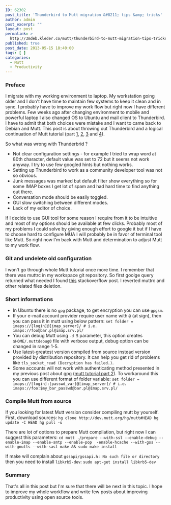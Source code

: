 ```yaml
---
ID: 62302
post_title: 'Thunderbird to Mutt migration &#8211; tips &amp; tricks'
author: admin
post_excerpt: ""
layout: post
permalink: >
  http://3mdeb.kleder.co/mutt/thunderbird-to-mutt-migration-tips-tricks/
published: true
post_date: 2013-05-15 18:40:00
tags: [ ]
categories:
  - Mutt
  - Productivity
---
```

### Preface

I migrate with my working environment to laptop. My workstation going older and I don't have time to maintain few systems to keep it clean and in sync. I probably have to improve my work flow but right now I have different problems. Few weeks ago after changing environment to mobile and powerful laptop I also changed OS to Ubuntu and mail client to Thunderbird. I have to admit that both choices were mistake and I want to came back to Debian and Mutt. This post is about throwing out Thunderbird and a logical continuation of Mutt tutorial (part [1][1], [2][2], [3][3] and [4][4]).

So what was wrong with Thunderbrid ?

*   Not clear configuration settings - for example I tried to wrap word at 80th character, default value was set to 72 but it seems not work anyway. I try to use few googled hints but nothing works.
*   Setting up Thunderbird to work as a community developer tool was not so obvious.
*   Junk messages was marked but default filter show everything so for some IMAP boxes I get lot of spam and had hard time to find anything out there.
*   Conversation mode should be easily toggled.
*   GUI slow switching between different modes.
*   Lack of my editor of choice.

If I decide to use GUI tool for some reason I require from it to be intuitive and most of my options should be available at few clicks. Probably most of my problems I could solve by giving enough effort to google it but if I have to choose hard to configure MUA I will probably be in favor of terminal tool like Mutt. So right now I'm back with Mutt and determination to adjust Mutt to my work flow.

### Git and undelete old configuration

I won't go through whole Mutt tutorial once more time. I remember that there was muttrc in my workspace git repository. So first goolge query returned what needed I found [this][5] stackoverflow post. I reverted muttrc and other related files deletion.

### Short informations

*   In Ubuntu there is no `gpg` package, to get encryption you can use `gpgsm`.
*   If your e-mail account provider require user name with `@` (at sign), then you can pass it in mutt using below pattern: `set folder = imaps://[login]@[imap_server]/ # i.e. imaps://foo@bar.pl@imap.srv.pl/`
*   You can debug Mutt using `-d 5` parameter, this option creates `$HOME/.muttdebug0` file with verbose output, debug option can be changed in range 1-5.
*   Use latest-greatest version compiled from source instead version provided by distribution repository. It can help you get rid of problems like `tls_socket_read (Decryption has failed.)`.
*   Some accounts will not work with authenticating method presented in my previous post about gpg ([mutt tutorial part 2][2]). To workaround this you can use different format of folder variable: `set folder = imaps://[login]:[passwd_var]@[imap_server]/ # i.e. imaps://foo:$my_bar_passwd@bar.pl@imap.srv.pl/`

### Compile Mutt from source

If you looking for latest Mutt version consider compiling mutt by yourself. First, download sources: `hg clone http://dev.mutt.org/hg/mutt#HEAD
hg update -C HEAD
hg pull -u`

There are lot of options to prepare Mutt compilation, but right now I can suggest this parameters: `cd mutt
./prepare --with-ssl --enable-debug --enable-imap --enable-smtp --enable-pop 
-enable-hcache --with-gss --with-gnutls --with-sasl
make && sudo make install`

If make will complain about `gssapi/gssapi.h: No such file or directory` then you need to install `libkrb5-dev`: `sudo apt-get install libkrb5-dev`

### Summary

That's all in this post but I'm sure that there will be next in this topic. I hope to improve my whole workflow and write few posts about improving productivity using open source tools.

 [1]: /2012/05/13/mutt-tutorial-part-1-setup-imap-account
 [2]: /2012/05/13/mutt-tutorial-part-2-secure-login
 [3]: /2012/05/13/mutt-tutorial-part-3-sidebar-urls-in-e
 [4]: /2012/05/13/mutt-tutorial-part-4-html-mails-address
 [5]: http://stackoverflow.com/questions/953481/restore-a-deleted-file-in-a-git-repo
